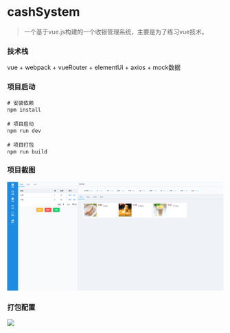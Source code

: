 # cashSystem

> 一个基于vue.js构建的一个收银管理系统，主要是为了练习vue技术。

### 技术栈

vue + webpack + vueRouter + elementUi + axios + mock数据

### 项目启动

```
# 安装依赖
npm install

# 项目启动
npm run dev

# 项目打包
npm run build
```

### 项目截图

![](https://github.com/tianshaojun/cashSystem/blob/master/src/assets/md_img/01.jpg)

### 打包配置

![](https://github.com/tianshaojun/cashSystem/blob/master/src/assets/md_img/02.jpg)



